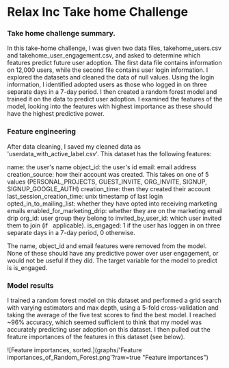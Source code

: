 # Relax Inc Take home Challenge

### Take home challenge summary.
In this take-home challenge, I was given two data files, takehome_users.csv and takehome_user_engagement.csv, and asked to determine which features predict future user adoption. The first data file contains information on 12,000 users, while the second file contains user login information. I explored the datasets and cleaned the data of null values. Using the login information, I identified adopted users as those who logged in on three separate days in a 7-day period. I then created a random forest model and trained it on the data to predict user adoption. I examined the features of the model, looking into the features with highest importance as these should have the highest predictive power.

### Feature engineering

After data cleaning, I saved my cleaned data as 'userdata_with_active_label.csv'. This dataset has the following features: 

 name: the user's name
 object_id: the user's id
 email: email address
 creation_source: how their account was created. This takes on one of 5 values (PERSONAL_PROJECTS, GUEST_INVITE, ORG_INVITE, SIGNUP, SIGNUP_GOOGLE_AUTH)
 creation_time: then they created their account
 last_session_creation_time: unix timestamp of last login
 opted_in_to_mailing_list: whether they have opted into receiving marketing emails
 enabled_for_marketing_drip: whether they are on the marketing email drip
 org_id: user group they belong to
 invited_by_user_id: which user invited them to join (if   applicable).
 is_engaged: 1 if the user has loggen in on three separate days in a 7-day period, 0 otherwise.
 
 The name, object_id and email features were removed from the model. None of these should have any predictive power over user engagement, or would not be useful if they did. The target variable for the model to predict is is_engaged.


### Model results

I trained a random forest model on this dataset and performed a grid search with varying estimators and max depth, using a 5-fold cross-validation and taking the average of the five test scores to find the best model. I reached ~96% accuracy, which seemed sufficient to think that my model was accurately predicting user adoption on this dataset. I then pulled out the feature importances of the features in this dataset (see below).

![Feature importances, sorted.](graphs/'Feature importances_of_Random_Forest.png'?raw=true "Feature importances")
